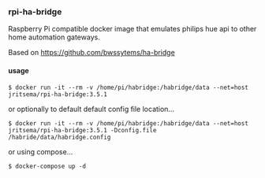 ### rpi-ha-bridge

Raspberry Pi compatible docker image that emulates philips hue api to other home automation gateways.

Based on https://github.com/bwssytems/ha-bridge


#### usage

```
$ docker run -it --rm -v /home/pi/habridge:/habridge/data --net=host jritsema/rpi-ha-bridge:3.5.1
```

or optionally to default default config file location...
```
$ docker run -it --rm -v /home/pi/habridge:/habridge/data --net=host jritsema/rpi-ha-bridge:3.5.1 -Dconfig.file /habride/data/habridge.config
```

or using compose...
```
$ docker-compose up -d
```
